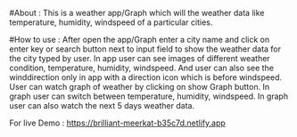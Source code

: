 #About :
This is a weather app/Graph which will the weather data like temperature, humidity, windspeed of a particular cities.

#How to use : 
After open the app/Graph enter a city name and click on enter key or search button next to input field to show the weather data for the city typed by user.
In app user can see images of different weather condition, temperature, humidity, windspeed.
And user can also see the winddirection only in app with a direction icon which is before windspeed.
User can watch graph of weather by clicking on show Graph button.
In graph user can switch between temperature, humidity, windspeed.
In graph user can also watch the next 5 days weather data.

For live Demo : https://brilliant-meerkat-b35c7d.netlify.app

